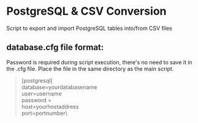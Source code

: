 # PostgreSQL & CSV Conversion
 Script to export and import PostgreSQL tables into/from CSV files

## database.cfg file format:

Password is required during script execution, there's no need to save it in the .cfg file. Place the file in the same directory as the main script.

>[postgresql]\
>database=yourdatabasename\
>user=username\
>password = \
>host=yourhostaddress\
>port=portnumber\
